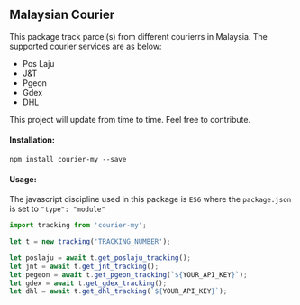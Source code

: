 ## Malaysian Courier

This package track parcel(s) from different courierrs in Malaysia. The supported courier services are as below:

- Pos Laju
- J&T
- Pgeon
- Gdex
- DHL

This project will update from time to time. Feel free to contribute.

#### Installation:

```curl
npm install courier-my --save
```

#### Usage:

The javascript discipline used in this package is `ES6` where the `package.json` is set to `"type": "module"`

```javascript
import tracking from 'courier-my';

let t = new tracking('TRACKING_NUMBER');

let poslaju = await t.get_poslaju_tracking();
let jnt = await t.get_jnt_tracking();
let pegeon = await t.get_pgeon_tracking(`${YOUR_API_KEY}`);
let gdex = await t.get_gdex_tracking();
let dhl = await t.get_dhl_tracking(`${YOUR_API_KEY}`);
```
